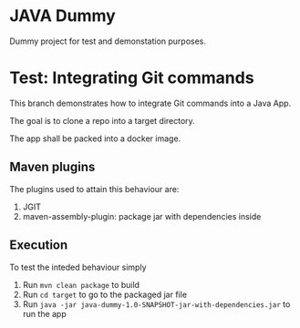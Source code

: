 # JAVA Dummy

Dummy project for test and demonstation purposes.

# Test: Integrating Git commands

This branch demonstrates how to integrate Git commands into a Java App.

The goal is to clone a repo into a target directory.

The app shall be packed into a docker image.

## Maven plugins

The plugins used to attain this behaviour are:

1. JGIT
1. maven-assembly-plugin: package jar with dependencies inside

## Execution

To test the inteded behaviour simply

1. Run `mvn clean package` to build
2. Run `cd target` to go to the packaged jar file
3. Run `java -jar java-dummy-1.0-SNAPSHOT-jar-with-dependencies.jar` to run the app
